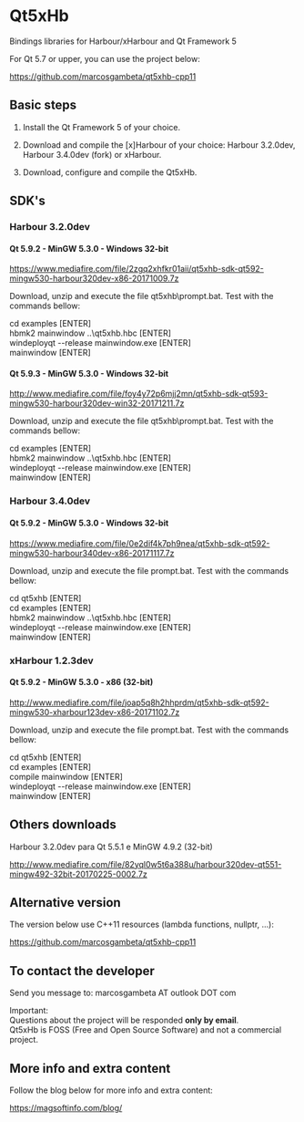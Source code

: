 # Qt5xHb

Bindings libraries for Harbour/xHarbour and Qt Framework 5

For Qt 5.7 or upper, you can use the project below:

https://github.com/marcosgambeta/qt5xhb-cpp11

## Basic steps

1. Install the Qt Framework 5 of your choice.

2. Download and compile the [x]Harbour of your choice: Harbour 3.2.0dev, Harbour 3.4.0dev (fork) or xHarbour.

3. Download, configure and compile the Qt5xHb. 

## SDK's

### Harbour 3.2.0dev

#### Qt 5.9.2 - MinGW 5.3.0 - Windows 32-bit

https://www.mediafire.com/file/2zgq2xhfkr01aii/qt5xhb-sdk-qt592-mingw530-harbour320dev-x86-20171009.7z

Download, unzip and execute the file qt5xhb\prompt.bat. Test with the commands bellow:

cd examples [ENTER]  
hbmk2 mainwindow ..\qt5xhb.hbc [ENTER]  
windeployqt --release mainwindow.exe [ENTER]  
mainwindow [ENTER]  

#### Qt 5.9.3 - MinGW 5.3.0 - Windows 32-bit

http://www.mediafire.com/file/foy4y72p6mjj2mn/qt5xhb-sdk-qt593-mingw530-harbour320dev-win32-20171211.7z  

Download, unzip and execute the file qt5xhb\prompt.bat. Test with the commands bellow:

cd examples [ENTER]  
hbmk2 mainwindow ..\qt5xhb.hbc [ENTER]  
windeployqt --release mainwindow.exe [ENTER]  
mainwindow [ENTER]  

### Harbour 3.4.0dev

#### Qt 5.9.2 - MinGW 5.3.0 - Windows 32-bit

https://www.mediafire.com/file/0e2dif4k7ph9nea/qt5xhb-sdk-qt592-mingw530-harbour340dev-x86-20171117.7z

Download, unzip and execute the file prompt.bat. Test with the commands bellow:

cd qt5xhb [ENTER]  
cd examples [ENTER]  
hbmk2 mainwindow ..\qt5xhb.hbc [ENTER]  
windeployqt --release mainwindow.exe [ENTER]  
mainwindow [ENTER]  

### xHarbour 1.2.3dev

#### Qt 5.9.2 - MinGW 5.3.0 - x86 (32-bit)

http://www.mediafire.com/file/joap5q8h2hhprdm/qt5xhb-sdk-qt592-mingw530-xharbour123dev-x86-20171102.7z

Download, unzip and execute the file prompt.bat. Test with the commands bellow:

cd qt5xhb [ENTER]  
cd examples [ENTER]  
compile mainwindow [ENTER]  
windeployqt --release mainwindow.exe [ENTER]  
mainwindow [ENTER]  

## Others downloads

Harbour 3.2.0dev para Qt 5.5.1 e MinGW 4.9.2 (32-bit)

http://www.mediafire.com/file/82yql0w5t6a388u/harbour320dev-qt551-mingw492-32bit-20170225-0002.7z

## Alternative version

The version below use C++11 resources (lambda functions, nullptr, ...):

https://github.com/marcosgambeta/qt5xhb-cpp11

## To contact the developer

Send you message to: marcosgambeta AT outlook DOT com

Important:  
Questions about the project will be responded **only by email**.  
Qt5xHb is FOSS (Free and Open Source Software) and not a commercial project.  

## More info and extra content

Follow the blog below for more info and extra content:

https://magsoftinfo.com/blog/
